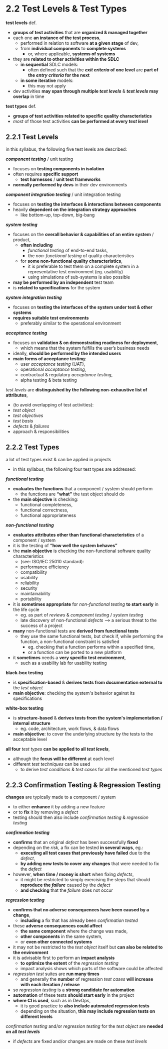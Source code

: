 # 2.2 Test Levels & Test Types

**test levels** def.
* **groups of test activities** that are **organized & managed together**
* each one **an instance of the test process**,
  + performed in relation to software **at a given stage** of dev,
  + from **individual components** to **complete systems**
    - or, where applicable, **systems of systems**
* they are **related to other activities within the SDLC**
  + **in sequential** SDLC models:
    - often defined such that the ***exit criteria* of one level** are **part of the *entry criteria* for the next**
  + **in some iterative** models:
    - this may not apply
* dev activities **may span through multiple *test levels*** & ***test levels* may overlap** in time

**test types** def.
* **groups of test activities related to specific quality characteristics**
* *most* of those test activities **can be performed at every *test level***

## 2.2.1 Test Levels

in this syllabus, the following five test levels are described:

***component testing*** / unit testing
* focuses on **testing components in isolation**
* often requires **specific support**
  + **test harnesses** / **unit test frameworks**
* **normally performed by devs** in their dev environments

***component integration testing*** / unit integration testing
* focuses on **testing the interfaces & interactions between components**
* heavily **dependent on the integration strategy approaches**
  + like bottom-up, top-down, big-bang

***system testing***
* focuses on the **overall behavior & capabilities of an entire system** / product,
  + **often including**
    - *functional testing* of end-to-end tasks,
    - the *non-functional testing* of quality characteristics
  + for **some non-functional quality characteristics**,
    - it is preferable to test them on a complete system in a representative test environment (eg. usability)
    - using simulations of sub-systems is also possible
* **may be performed by an independent** test team
* is **related to specifications** for the system

***system integration testing***
* focuses on **testing the interfaces of the system under test & other systems**
* **requires suitable test environments**
  + preferably similar to the operational environment

***acceptance testing***
* focuses on **validation & on demonstrating readiness for deployment**,
  + which means that the system fulfills the user’s business needs
* ideally, **should be performed by the intended users**
* **main forms of acceptance testing**:
  + user *acceptance testing* (UAT),
  + operational *acceptance testing*,
  + contractual & regulatory *acceptance testing*,
  + alpha testing & beta testing

*test levels* are **distinguished by the following non-exhaustive list of attributes**,
* (to avoid overlapping of test activities):
* *test object*
* *test objectives*
* *test basis*
* *defects* & *failures*
* approach & responsibilities

## 2.2.2 Test Types

a lot of test types exist & can be applied in projects
* in this syllabus, the following four test types are addressed:

***functional testing***
* **evaluates the functions** that a component / system should perform
  + the functions are **“what”** the test object should do
* the **main objective** is checking:
  + functional completeness,
  + functional correctness,
  + functional appropriateness

***non-functional testing***
* **evaluates attributes other than functional characteristics** of a component / system
* it is the testing of **“how well the system behaves”**
* the **main objective** is checking the non-functional software quality characteristics
  + (see: ISO/IEC 25010 standard):
  + performance efficiency
  + compatibility
  + usability
  + reliability
  + security
  + maintainability
  + portability
* it is **sometimes appropriate** for *non-functional testing* **to start early** in the life cycle
  + eg. as part of *reviews* & *component testing* / *system testing*
  + late discovery of non-functional *defects* –> a serious threat to the success of a project
* **many** non-functional tests are **derived from functional tests**
  + they use the same functional tests, but check if, while performing the function, a non-functional constraint is satisfied
    - eg. checking that a function performs within a specified time,
    - or a function can be ported to a new platform
* it **sometimes** needs a **very specific test environment**,
  + such as a usability lab for usability testing

**black-box testing**
* is **specification-based** & **derives tests from documentation external to** the *test object*
* **main objective**: checking the system's behavior against its specifications

**white-box testing**
* is **structure-based** & **derives tests from the system's implementation / internal structure**
  + eg. code, architecture, work flows, & data flows
* **main objective**: to cover the underlying structure by the tests to the acceptable level

**all four** *test types* **can be applied to all *test levels***,
* although the **focus will be different** at each level
* different *test techniques* can be used
  + to derive *test conditions* & *test cases* for all the mentioned *test types*

## 2.2.3 Confirmation Testing & Regression Testing

**changes** are typically made to a component / system
* to either **enhance** it by adding a new feature
* or to **fix** it by removing a *defect*
* testing should then also include *confirmation testing* & *regression testing*

***confirmation testing***
* **confirms** that an original *defect* has been successfully **fixed**
* depending on the *risk*, a fix can be tested **in several ways**, eg.:
  + **executing all test cases that previously have failed** due to the *defect*,
  + **by adding new tests to cover any changes** that were needed to fix the *defect*
* however, **when time / money is short** when fixing *defects*,
  + it might be restricted to simply exercising the steps that should **reproduce the *failure*** caused by the *defect*
  + **and checking** that the *failure* does not occur

***regression testing***
* **confirms that no adverse consequences have been caused by a change**,
  + **including** a fix that has already been *confirmation tested*
* these **adverse consequences could affect**
  + **the same component** where the change was made,
  + **other components** in the same system,
  + or **even other connected systems**
* it may not be restricted to the *test object* itself but **can also be related to the environment**
* it is advisable first to perform an **impact analysis**
  + **to optimize the extent** of the *regression testing*
  + impact analysis shows which parts of the software could be affected
* *regression test* suites are **run many times**
  + and generally the **number** of regression *test cases* **will increase with each iteration / release**
* so *regression testing* is a **strong candidate for automation**
* **automation** of these tests **should start early** in the project
* **where CI is used**, such as in DevOps,
  + it is good practice to **also include automated regression tests**
  + depending on the situation, **this may include regression tests on different levels**

*confirmation testing* and/or *regression testing* for the *test object* are **needed on all *test levels***
* if *defects* are fixed and/or changes are made on these *test levels*
